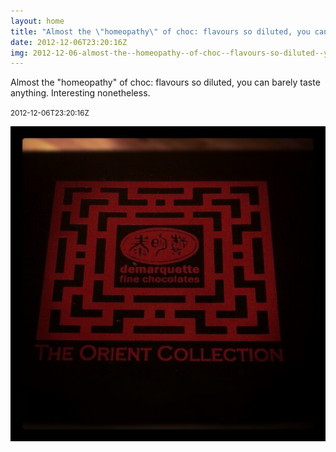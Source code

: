 ```yaml
---
layout: home
title: "Almost the \"homeopathy\" of choc: flavours so diluted, you can barely taste anything. Interesting nonetheless."
date: 2012-12-06T23:20:16Z
img: 2012-12-06-almost-the--homeopathy--of-choc--flavours-so-diluted--you-can-barely-taste-anything--interesting-nonetheless-.jpg
---
```


Almost the "homeopathy" of choc: flavours so diluted, you can barely taste anything. Interesting nonetheless.

<small>2012-12-06T23:20:16Z</small>

![Almost the "homeopathy" of choc: flavours so diluted, you can barely taste anything. Interesting nonetheless.](2012-12-06-almost-the--homeopathy--of-choc--flavours-so-diluted--you-can-barely-taste-anything--interesting-nonetheless-.jpg)
